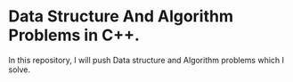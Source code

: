 # Data Structure And Algorithm Problems in C++.

In this repository, I will push Data structure and Algorithm problems which I solve.
